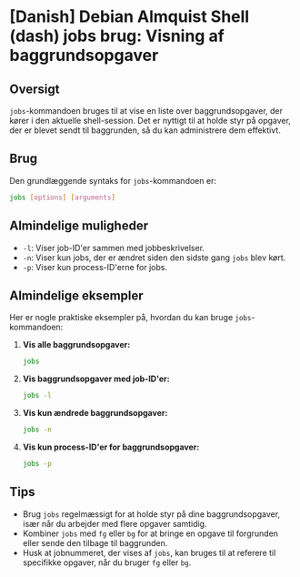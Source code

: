 # [Danish] Debian Almquist Shell (dash) jobs brug: Visning af baggrundsopgaver

## Oversigt
`jobs`-kommandoen bruges til at vise en liste over baggrundsopgaver, der kører i den aktuelle shell-session. Det er nyttigt til at holde styr på opgaver, der er blevet sendt til baggrunden, så du kan administrere dem effektivt.

## Brug
Den grundlæggende syntaks for `jobs`-kommandoen er:

```bash
jobs [options] [arguments]
```

## Almindelige muligheder
- `-l`: Viser job-ID'er sammen med jobbeskrivelser.
- `-n`: Viser kun jobs, der er ændret siden den sidste gang `jobs` blev kørt.
- `-p`: Viser kun process-ID'erne for jobs.

## Almindelige eksempler
Her er nogle praktiske eksempler på, hvordan du kan bruge `jobs`-kommandoen:

1. **Vis alle baggrundsopgaver:**

   ```bash
   jobs
   ```

2. **Vis baggrundsopgaver med job-ID'er:**

   ```bash
   jobs -l
   ```

3. **Vis kun ændrede baggrundsopgaver:**

   ```bash
   jobs -n
   ```

4. **Vis kun process-ID'er for baggrundsopgaver:**

   ```bash
   jobs -p
   ```

## Tips
- Brug `jobs` regelmæssigt for at holde styr på dine baggrundsopgaver, især når du arbejder med flere opgaver samtidig.
- Kombiner `jobs` med `fg` eller `bg` for at bringe en opgave til forgrunden eller sende den tilbage til baggrunden.
- Husk at jobnummeret, der vises af `jobs`, kan bruges til at referere til specifikke opgaver, når du bruger `fg` eller `bg`.